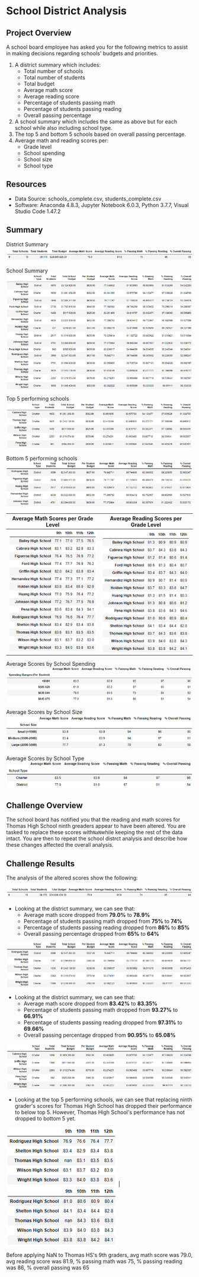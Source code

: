 # School District Analysis

## Project Overview
A school board employee has asked you for the following metrics to assist in making decisions regarding schools' budgets and priorities.
1. A district summary which includes:
    - Total number of schools
    - Total number of students
    - Total budget
    - Average math score
    - Average reading score
    - Percentage of students passing math
    - Percentage of students passing reading
    - Overall passing percentage
2. A school summary which includes the same as above but for each school while also including school type.
3. The top 5 and bottom 5 schools based on overall passing percentage.
4. Average math and reading scores per:
    - Grade level
    - School spending
    - School size
    - School type

## Resources
- Data Source: schools_complete.csv, students_complete.csv
- Software: Anaconda 4.8.3, Jupyter Notebook 6.0.3, Python 3.7.7, Visual Studio Code 1.47.2

## Summary
District Summary
![before_district_summary](resources/before_district_summary.png)

School Summary
![before_school_summary](resources/before_school_summary.png)

Top 5 performing schools
![before_top_5](resources/before_top_5.png)

Bottom 5 performing schools
![before_bottom_5](resources/challenge_bottom_5.png)

Average Math Scores per Grade Level | Average Reading Scores per Grade Level
:----------------------------------:|:-------------------------------------:
![before_avg_math_score_per_school](resources/before_avg_math_score_per_school.png) | ![before_avg_reading_score_per_school](resources/before_avg_reading_score_per_school.png)

Average Scores by School Spending
![before_scores_by_school_spending](resources/before_scores_by_school_spending.png)

Average Scores by School Size
![before_scores_by_school_size](resources/before_scores_by_school_size.png)

Average Scores by School Type
![before_scores_by_school_type](resources/before_scores_by_school_type.png)

## Challenge Overview
The school board has notified you that the reading and math scores for Thomas High School ninth greaders appear to have been altered. You are tasked to replace these scores with`NaN`while keeping the rest of the data intact. You are then to repeat the school distrct analysis and describe how these changes affected the overall analysis.

## Challenge Results
The analysis of the altered scores show the following:

![challenge_district_summary](resources/challenge_district_summary.png)
- Looking at the district summary, we can see that:
    - Average math score dropped from **79.0%** to **78.9%**
    - Percentage of students passing math dropped from **75%** to **74%**
    - Percentage of students passing reading dropped from **86%** to **85%**
    - Overall passing percentage dropped from **65%** to **64%**

![challenge_school_summary](resources/challenge_school_summary.png)
- Looking at the district summary, we can see that:
    - Average math score dropped from **83.42%** to **83.35%**
    - Percentage of students passing math dropped from **93.27%** to **66.91%**
    - Percentage of students passing reading dropped from **97.31%** to **69.66%**
    - Overall passing percentage dropped from **90.95%** to **65.08%**

![challenge_top_5](resources/challenge_top_5.png)
- Looking at the top 5 performing schools, we can see that replacing ninth grader's scores for Thomas High School has dropped their performance to below top 5. However, Thomas High School's performance has not dropped to bottom 5 yet.

![challenge_avg_math_score_per_school](resources/challenge_avg_math_score_per_school.png) | ![challenge_avg_reading_score_per_school](resources/challenge_avg_reading_score_per_school.png)




Before applying NaN to Thomas HS's 9th graders, avg math score was 79.0, avg reading score was 81.9, % passing math was 75, % passing reading was 86, % overall passing was 65




